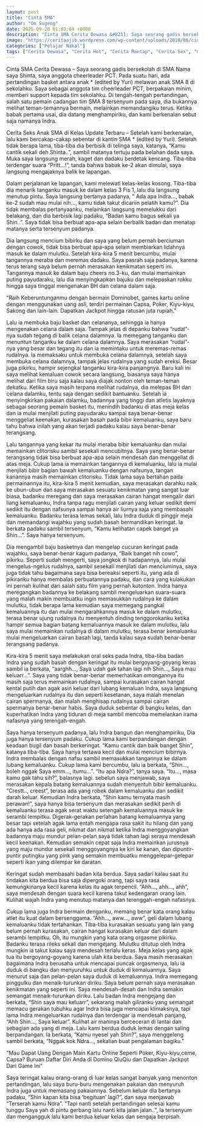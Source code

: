 ```yaml
---
layout: post
title: "Cinta SMA"
author: "Om Sugeng"
date: 2025-09-28 01:03:04 +0000
description: "Cinta SMA Cerita Dewasa &#8211; Saya seorang gadis bersekolah di SMA Nama saya Shinta, saya anggota cheerleader PCT. Pada suatu hari, ada pertandingan basket antara anak * (edited by Yuri) melawan ana..."
image: "https://ceritaajib.wordpress.com/wp-content/uploads/2018/06/cinta-sma.jpg?w=480&#038;h=525"
categories: ["Pelajar Nakal"]
tags: ["Cerita Dewasa", "Cerita Hot", "Cerita Mantap", "Cerita Sex", "Cinta Hanya Nafsu", "Cinta Terlarang"]
---
```


Cinta SMA
Cerita Dewasa &#8211; Saya seorang gadis bersekolah di SMA Nama saya Shinta, saya anggota cheerleader PCT. Pada suatu hari, ada pertandingan basket antara anak * (edited by Yuri) melawan anak SMA 8 di sekolahku. Saya sebagai anggota tim cheerleader PCT, berpakaian minim, memberi support kepada tim sekolahku. Di tengah-tengah pertandingan, salah satu pemain cadangan tim SMA 8 tersenyum pada saya, dia bukannya melihat teman-temannya bermain, melainkan memandangiku terus. Ketika babak pertama usai, dia datang menghampiriku, dan kami berkenalan sebut saja namanya Indra.

Cerita Seks Anak SMA di Kelas Update Terbaru &#8211; Setelah kami berkenalan, lalu kami bercakap-cakap sebentar di kantin SMA * (edited by Yuri). Setelah tidak berapa lama, tiba-tiba dia berbisik di telinga saya, katanya, &#8220;Kamu cantik sekali deh Shinta..&#8221;, sambil matanya tertuju pada belahan dada saya. Muka saya langsung merah, kaget dan dadaku berdetak kencang. Tiba-tiba terdengar suara &#8220;Pritt&#8230;!&#8221;, tanda bahwa babak ke-2 akan dimulai, saya langsung mengajaknya balik ke lapangan.

Dalam perjalanan ke lapangan, kami melewati kelas-kelas kosong. Tiba-tiba dia menarik tanganku masuk ke dalam kelas 3 Fis 1, lalu dia langsung menutup pintu. Saya langsung bertanya padanya, &#8221; Ada apa Indra&#8230;, babak ke-2 sudah mau mulai nih&#8230;, kamu tidak takut dicariin pelatih kamu?&#8221;.
Dia tidak membalas pertanyaanku, melainkan langsung memelukku dari belakang, dan dia berbisik lagi padaku, &#8220;Badan kamu bagus sekali ya Shin..&#8221;.
Saya tidak bisa berbuat apa-apa selain berbalik badan dan menatap matanya serta tersenyum padanya.

Dia langsung mencium bibirku dan saya yang belum pernah berciuman dengan cowok, tidak bisa berbuat apa-apa selain membiarkan lidahnya masuk ke dalam mulutku. Setelah kira-kira 5 menit bercumbu, mulai tangannya meraba dan meremas dadaku. Saya pasrah saja padanya, karena terus terang saya belum pernah merasakan kenikmatan seperti ini. Tangannya masuk ke dalam baju cheers no.3-ku, dan mulai memainkan puting payudaraku, lalu dia menyingkapkan bajuku dan melepaskan rokku hingga saya tinggal mengenakan BH dan celana dalam saja.

“Raih Keberuntunganmu dengan bermain Dominobet, games kartu online dengan menggunakan uang asli, terdiri permainan Capsa, Poker, Kiyu-kiyu, Sakong dan lain-lain. Dapatkan Jackpot hingga ratusan juta rupiah.”

Lalu ia membuka baju basket dan celananya, sehingga ia hanya mengenakan celana dalam saja. Tampak jelas di depanku bahwa &#8220;rudal&#8221;-nya sudah tegang di balik celana dalamnya. Ia memegang tanganku dan menuntun tanganku ke dalam celana dalamnya. Saya merasakan &#8220;rudal&#8221;-nya yang besar dan tegang itu dan ia memintaku untuk meremas-remas rudalnya. Ia memaksaku untuk membuka celana dalamnya, setelah saya membuka celana dalamnya, tampak jelas rudalnya yang sudah ereksi. Besar juga pikirku, hampir sejengkal tanganku kira-kira panjangnya.
Baru kali ini saya melihat kemaluan cowok secara langsung, biasanya saya hanya melihat dari film biru saja kalau saya diajak nonton oleh teman-teman dekatku. Ketika saya masih terpana melihat rudalnya, dia melepas BH dan celana dalamku, tentu saja dengan sedikit bantuanku. Setelah ia menyingkirkan pakaian dalamku, badannya yang tinggi dan atletis layaknya sebagai seorang pemain basket itu, menindih badanku di atas meja kelas dan ia mulai menjilati puting payudaraku sampai saya benar-benar menggeliat keenakan, kurasakan basah pada bibir kemaluanku, saya baru tahu bahwa inilah yang akan terjadi padaku kalau saya benar-benar terangsang.

Lalu tangannya yang kekar itu mulai meraba bibir kemaluanku dan mulai memainkan clitorisku sambil sesekali mencubitnya. Saya yang benar-benar terangsang tidak bisa berbuat apa-apa selain mendesah dan menggeliat di atas meja. Cukup lama ia memainkan tangannya di kemaluanku, lalu ia mulai menjilati bibir bagian bawah kemaluanku dengan nafsunya, tangan kanannya masih memainkan clitorisku. Tidak lama saya bertahan pada permainannya itu, kira-kira 5 menit kemudian, saya merasakan darahku naik ke ubun-ubun dan saya merasakan sesuatu kenikmatan yang sangat luar biasa, badanku meregang dan saya merasakan cairan hangat mengalir dari liang kemaluanku, Indra tanpa ragu menjilati cairan yang keluar sedikit demi sedikit itu dengan nafsunya sampai hanya air liurnya saja yang membasahi kemaluanku. Badanku terasa lemas sekali, lalu Indra duduk di pinggir meja dan memandangi wajahku yang sudah basah bermandikan keringat.
Ia berkata padaku sambil tersenyum, &#8220;Kamu kelihatan capek banget ya Shin&#8230;&#8221;. Saya hanya tersenyum.

Dia mengambil baju basketnya dan mengelap cucuran keringat pada wajahku, saya benar-benar kagum padanya, &#8220;Baik banget nih cowo&#8221;, pikirku. Seperti sudah mengerti, saya jongkok di hadapannya, lalu mulai mengelus-ngelus rudalnya, sambil sesekali menjilati dan menciuminya, saya juga tidak tahu bagaimana saya bisa bereaksi seperti itu, yang ada di pikiranku hanya membalas perbuatannya padaku, dan cara yang kulakukan ini pernah kulihat dari salah satu film yang pernah kutonton.
Indra hanya meregangkan badannya ke belakang sambil mengeluarkan suara-suara yang malah makin membuatku ingin memasukkan rudalnya ke dalam mulutku, tidak berapa lama kemudian saya memegang pangkal kemaluannya itu dan mulai mengarahkannya masuk ke dalam mulutku, terasa benar ujung rudalnya itu menyentuh dinding tenggorokanku ketika hampir semua bagian batang kemaluannya masuk ke dalam mulutku, lalu saya mulai memainkan rudalnya di dalam mulutku, terasa benar kemaluanku mulai mengeluarkan cairan basah lagi, tanda kalau saya sudah benar-benar terangsang padanya.

Kira-kira 5 menit saya melakukan oral seks pada Indra, tiba-tiba badan Indra yang sudah basah dengan keringat itu mulai bergoyang-goyang keras sambil ia berkata, &#8220;aarghh&#8230;, Saya udah gak tahan lagi nih Shin&#8230;, Saya mau keluarr&#8230;&#8221;.
Saya yang tidak benar-benar memerhatikan omongannya itu masih saja terus memainkan rudalnya, sampai kurasakan cairan hangat kental putih dan agak asin keluar dari lubang kemaluan Indra, saya langsung mengeluarkan rudalnya itu dan seperti kesetanan, saya malah menelan cairan spermanya, dan malah menghisap rudalnya sampai cairan spermanya benar-benar habis. Saya duduk sebentar di bangku kelas, dan kuperhatikan Indra yang tiduran di meja sambil mencoba memelankan irama nafasnya yang terengah-engah.

Saya hanya tersenyum padanya, lalu Indra bangun dan menghampiriku, Dia juga hanya tersenyum padaku. Cukup lama kami berpandangan dengan keadaan bugil dan basah berkeringat.
&#8220;Kamu cantik dan baik banget Shin&#8221;, katanya tiba-tiba. Saya hanya tertawa kecil dan mulai mencium bibirnya. Indra membalas dengan nafsu sambil memasukkan tangannya ke dalam lubang kemaluanku. Cukup lama kami bercumbu, lalu ia berkata, &#8220;Shin&#8230;, boleh nggak Saya emm&#8230;, itumu&#8230;&#8221;.
&#8220;Itu apa Ndra?&#8221;, tanya saya.
&#8220;Itu&#8230;, masa kamu gak tahu sih?&#8221;, balasnya lagi.
sebelun saya menjawab, saya merasakan kepala batang kemaluannya sudah menyentuh bibir kemaluanku. &#8220;Crestt.., creest&#8221;, terasa ada yang robek dalam kemaluanku dan sedikit darah keluar.
Kemudian Indra berkata, &#8220;Shin kamu ternyata masih perawan!&#8221;, saya hanya bisa tersenyum dan merasakan sedikit perih di kemaluanku terasa agak serat waktu setengah kemaluannya masuk ke serambi lempitku. Digerak-gerakan perlahan batang kemaluannya yang besar tapi setelah agak lama entah mengapa rasa sakit itu hilang dan yang ada hanya ada rasa geli, nikmat dan nikmat ketika Indra menggoyangkan badannya maju mundur pelan-pelan saya tidak tahan lagi seraya mendesah kecil keenakan. Kemudian semakin cepat saja Indra memainkan jurusnya yang maju mundur sesekali menggoyangnya ke kiri ke kanan, dan dipuntir-puntir putingku yang pink yang semakin membuatku menggelepar-gelepar seperti ikan yang dilempar ke daratan.

Keringat sudah membasahi badan kita berdua. Saya sadari kalau saat itu tindakan kita berdua bisa saja dipergoki orang, tapi saya rasa kemungkinanya kecil karena kelas itu agak terpencil. &#8220;Ahh&#8230;, ahh&#8230;, ahh&#8221;, saya mendesah dengan suara kecil karena takut kedengaran orang lain. Kulihat wajah Indra yang menutup matanya dan terenggah-engah nafasnya.

Cukup lama juga Indra bermain denganku, memang benar kata orang kalau atlet itu kuat dalam bersenggama. &#8220;Ahh&#8230;, aww&#8230;, aww&#8221;, geli dalam lubang kemaluanku tidak tertahankan. Tiba-tiba kurasakan sesuatu yang lain yang belum pernah kurasakan, cairan hangat kurasakan keluar dari dalam serambi lempitku.
Oh, itu mungkin yang kata orang orgasme pikirku. Badanku terasa rileks sekali dan mengejang. Mulutku ditutup oleh Indra mungkin ia takut kalau saya mendesah terlalu keras. Meja kelas yang agak tua itu bergoyang-goyang karena ulah kita berdua. Saya masih merasakan bagaimana Indra berusaha untuk mencapai puncak orgasmenya, lalu ia duduk di bangku dan menyuruhku untuk duduk di kemaluannya. Saya menurut saja dan pelan-pelan saya duduk di kemaluannya. Indra memegang pinggulku dan menaik-turunkan diriku. Saya belum pernah saya merasakan kenikmatan yang seperti ini. Saya mendesah-desah dan Indra semakin semangat menaik-turunkan diriku. Lalu badan Indra mengejang dan berkata, &#8220;Shin saya mau keluarr&#8221;, sekarang malah giliranku yang semangat memacu gerakan tubuhku agar Indra bisa juga mencapai klimaksnya, tapi lama Indra mengeluarkan rudalnya dan terdengar ia mendesah panjang, &#8220;Ahh Shin&#8230;, Saya keluar&#8221;. Kulihat air maninya berceceran di lantai dan sebagian ada yang di meja. Lalu kami berdua duduk lemas dengan saling berpandangan. Ia berkata, &#8220;Kamu nyesel yah Shin?&#8221;, saya menggeleng sambil berkata, &#8220;Nggak kok Ndra&#8230;, sekalian buat pengalaman bagiku.&#8221;

&#8220;Mau Dapat Uang Dengan Main Kartu Online Seperti Poker, Kiyu-kiyu,ceme, Capsa? Buruan Daftar Diri Anda di Domino QiuQiu dan Dapatkan Jackpot Dari Game Ini&#8221;

Saya teringat kalau orang-orang di luar kelas sangat banyak yang menonton pertandingan, lalu saya buru-buru mengenakan pakaian dan menyuruh Indra juga untuk memasang pakaiannya. Sebelum keluar dia bertanya padaku, &#8220;Shin kapan kita bisa &#8216;begituan&#8217; lagi?&#8221;, dan saya menjawab &#8220;Terserah kamu Ndra&#8221;.
&#8220;Tapi nanti setelah pertandingan selesai kamu tunggu Saya yah di pintu gerbang lalu nanti kita jalan jalan..&#8221;, Ia tersenyum dan mengangguk lalu kami berdua keluar kelas dan sengaja berpisah.